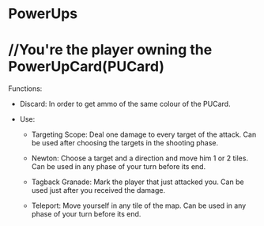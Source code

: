 # PowerUps

# //You're the player owning the PowerUpCard(PUCard)

Functions:

  - Discard: In order to get ammo of the same colour of the PUCard.

  - Use:

    + Targeting Scope: Deal one damage to every target of the attack.
      Can be used after choosing the targets in the shooting phase.

    + Newton: Choose a target and a direction and move him 1 or 2 tiles.
      Can be used in any phase of your turn before its end.

    + Tagback Granade: Mark the player that just attacked you.
      Can be used just after you received the damage.

    + Teleport: Move yourself in any tile of the map.
      Can be used in any phase of your turn before its end.
